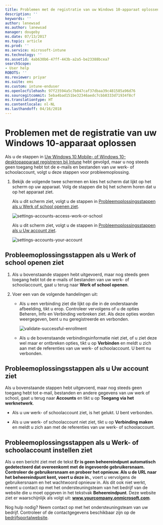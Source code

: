 ```yaml
---
title: Problemen met de registratie van uw Windows 10-apparaat oplossen | Microsoft Docs
description: ''
keywords: ''
author: lenewsad
ms.author: lanewsad
manager: dougeby
ms.date: 07/13/2017
ms.topic: article
ms.prod: ''
ms.service: microsoft-intune
ms.technology: ''
ms.assetid: 4ab630b6-47ff-443b-a2a5-be23388bcea7
searchScope:
- User help
ROBOTS: ''
ms.reviewer: priyar
ms.suite: ems
ms.custom: intune-enduser
ms.openlocfilehash: 97f23594a5c7b047caf37dbaa39c481585a96d76
ms.sourcegitcommit: 5eba4bad151be32346aedc7cbb0333d71934f8cf
ms.translationtype: HT
ms.contentlocale: nl-NL
ms.lasthandoff: 04/16/2018
---
```

# <a name="troubleshoot-your-windows-10-device-enrollment"></a>Problemen met de registratie van uw Windows 10-apparaat oplossen
Als u de stappen in [Uw Windows 10 Mobile- of Windows 10-desktopapparaat registreren bij Intune](enroll-your-w10-phone-or-w10-pc-windows.md) hebt gevolgd, maar u nog steeds geen toegang hebt tot de e-mails en bestanden van uw werk- of schoolaccount, volgt u deze stappen voor probleemoplossing.

1.  Bekijk de volgende twee schermen en kies het scherm dat lijkt op het scherm op uw apparaat. Volg de stappen die bij het scherm horen dat u op het apparaat ziet.

    Als u dit scherm ziet, volgt u de stappen in [Probleemoplossingsstappen als u Werk of school openen ziet](#troubleshooting-steps-to-follow-if-you-see-access-work-or-school).

    ![settings-accounts-access-work-or-school](./media/w10-enroll-rs1-connect-to-work-or-school.png)

    Als u dit scherm ziet, volgt u de stappen in [Probleemoplossingsstappen als u Uw account ziet](#troubleshooting-steps-to-follow-if-you-see-your-account).

    ![settings-accounts-your-account](./media/W10-enroll-2-accounts-your-account.png)

## <a name="troubleshooting-steps-to-follow-if-you-see-access-work-or-school"></a>Probleemoplossingsstappen als u Werk of school openen ziet

1. Als u bovenstaande stappen hebt uitgevoerd, maar nog steeds geen toegang hebt tot de e-mails of bestanden van uw werk- of schoolaccount, gaat u terug naar **Werk of school openen**.

2. Voer een van de volgende handelingen uit:

   - Als u een verbinding ziet die lijkt op die in de onderstaande afbeelding, tikt u erop. Controleer vervolgens of u de opties Beheren, Info en Verbinding verbreken ziet. Als deze opties worden weergegeven, bent u nu geregistreerde en verbonden.

     ![validate-successful-enrollment](./media/w10-enroll-rs1-validate-successful-enrollment.png)

   - Als u de bovenstaande verbindingsinformatie niet ziet, of u ziet deze wel maar er ontbreken opties, tikt u op **Verbinden** en meldt u zich aan met de referenties van uw werk- of schoolaccount. U bent nu verbonden.

## <a name="troubleshooting-steps-to-follow-if-you-see-your-account"></a>Probleemoplossingsstappen als u Uw account ziet

Als u bovenstaande stappen hebt uitgevoerd, maar nog steeds geen toegang hebt tot e-mail, bestanden en andere gegevens van uw werk of school, gaat u terug naar **Accounts** en tikt u op **Toegang via het werknetwerk**.

- Als u uw werk- of schoolaccount ziet, is het gelukt. U bent verbonden.

- Als u uw werk- of schoolaccount niet ziet, tikt u op **Verbinding maken** en meldt u zich aan met de referenties van uw werk- of schoolaccount.

## <a name="troubleshooting-steps-to-follow-if-you-see-set-up-a-work-or-school-account"></a>Probleemoplossingsstappen als u Werk- of schoolaccount instellen ziet

Als u een bericht ziet met de tekst <strong>Er is geen beheereindpunt automatisch gedetecteerd dat overeenkomt met de ingevoerde gebruikersnaam. Controleer de gebruikersnaam en probeer het opnieuw. Als u de URL naar het beheereindpunt kent, voert u deze in.</strong>, voert u vervolgens de gebruikersnaam en het wachtwoord opnieuw in. Als dit ook niet werkt, neemt u contact op met het ondersteuningsteam van het bedrijf van de website die u moet opgeven in het tekstvak <strong>Beheereindpunt</strong>. Deze website ziet er waarschijnlijk als volgt uit: <strong>www.yourcompany.onmicrosoft.com</strong>.

Nog hulp nodig? Neem contact op met het ondersteuningsteam van uw bedrijf. Controleer of de contactgegevens beschikbaar zijn op de [bedrijfsportalwebsite](https://portal.manage.microsoft.com#HelpDeskDialog).
